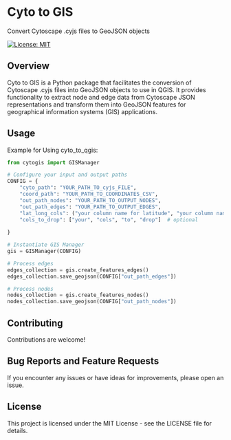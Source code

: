 # Cyto to GIS

Convert Cytoscape .cyjs files to GeoJSON objects

[![License: MIT](https://img.shields.io/badge/License-MIT-yellow.svg)](https://opensource.org/licenses/MIT)

## Overview

Cyto to GIS is a Python package that facilitates the conversion of Cytoscape .cyjs files into GeoJSON objects to use in QGIS.
It provides functionality to extract node and edge data from Cytoscape JSON representations and transform them into GeoJSON features for geographical information systems (GIS) applications.

## Usage
Example for Using cyto_to_qgis:
```python
from cytogis import GISManager

# Configure your input and output paths
CONFIG = {
    "cyto_path": "YOUR_PATH_TO_cyjs_FILE",
    "coord_path": "YOUR_PATH_TO_COORDINATES_CSV",
    "out_path_nodes": "YOUR_PATH_TO_OUTPUT_NODES",
    "out_path_edges": "YOUR_PATH_TO_OUTPUT_EDGES",
    "lat_long_cols": ("your column name for latitude", "your column name for longitude"),
    "cols_to_drop": ["your", "cols", "to", "drop"]  # optional
    
}

# Instantiate GIS Manager
gis = GISManager(CONFIG)

# Process edges
edges_collection = gis.create_features_edges()
edges_collection.save_geojson(CONFIG["out_path_edges"])

# Process nodes
nodes_collection = gis.create_features_nodes()
nodes_collection.save_geojson(CONFIG["out_path_nodes"])

```
## Contributing
Contributions are welcome!

## Bug Reports and Feature Requests
If you encounter any issues or have ideas for improvements, please open an issue.

## License
This project is licensed under the MIT License - see the LICENSE file for details.

